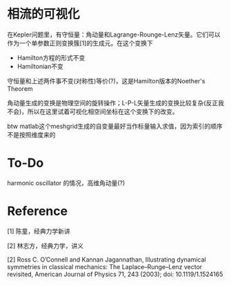 # 相流的可视化
在Kepler问题里，有守恒量：角动量和Lagrange-Rounge-Lenz矢量。它们可以作为一个单参数正则变换簇[1]的生成元。在这个变换下
- Hamilton方程的形式不变
- Hamiltonian不变

守恒量和上述两件事不变(对称性)等价(?)，这是Hamilton版本的Noether's Theorem

角动量生成的变换是物理空间的旋转操作；L-P-L矢量生成的变换比较复杂(反正我不会)，所以在这里试着可视化相空间坐标在这个变换下的改变。

btw matlab这个meshgrid生成的自变量最好当作标量输入求值，因为索引的顺序不是按照维度来的
# To-Do
harmonic oscillator 的情况，高维角动量(?)
# Reference
[1] 陈童，经典力学新讲

[2] 林志方，经典力学，讲义

[2] Ross C. O’Connell and Kannan Jagannathan, Illustrating dynamical symmetries in classical mechanics: The Laplace–Runge–Lenz
vector revisited, American Journal of Physics 71, 243 (2003); doi: 10.1119/1.1524165
